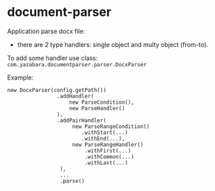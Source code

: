 # document-parser

Application parse docx file:
- there are 2 type handlers: single object and multy object (from-to).

To add some handler use class: ```com.yazabara.documentparser.parser.DocxParser```

Example:
```$xslt
new DocxParser(config.getPath())
                .addHandler(
                    new ParseCondition(),
                    new ParseHandler()
                ),
                .addPairHandler(
                     new ParseRangeCondition()
                        .withStart(...)
                        .withEnd(...),
                     new ParseRangeHandler()
                         .withFirst(...)
                         .withCommon(...)
                         .withLast(...)
                 ),
                 ...
                 .parse()
```
